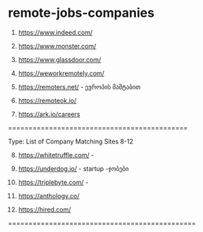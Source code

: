 # remote-jobs-companies

 
1. https://www.indeed.com/

2. https://www.monster.com/

3. https://www.glassdoor.com/

4. https://weworkremotely.com/

5. https://remoters.net/ - ევროპის მაშტაბით

6. https://remoteok.io/

7. https://ark.io/careers

============================================

Type: List of Company Matching Sites 8-12

8. https://whitetruffle.com/ -

9. https://underdog.io/ - startup -ჯობები

10. https://triplebyte.com/ - 

11. https://anthology.co/

12. https://hired.com/

==============================================
